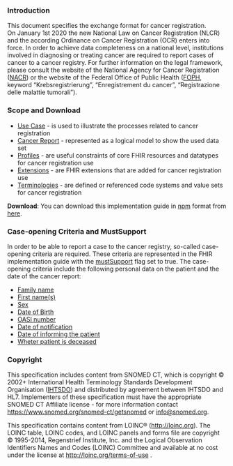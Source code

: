 ### Introduction
This document specifies the exchange format for cancer registration.   
On January 1st 2020 the new National Law on Cancer Registration (NLCR) and the according Ordinance on Cancer Registration (OCR) enters into force. In order to achieve data completeness on a national level, institutions involved in diagnosing or treating cancer are required to report cases of cancer to a cancer registry. For further information on the legal framework, please consult the website of the National Agency for Cancer Registration ([NACR](https://www.nkrs.ch/)) or the website of the Federal Office of Public Health ([FOPH](https://www.bag.admin.ch/), keyword “Krebsregistrierung”, “Enregistrement du cancer”, “Registrazione delle malattie tumorali”).


### Scope and Download
* [Use Case](usecase-german.html) - is used to illustrate the processes related to cancer registration
* [Cancer Report](logicalmodel.html) - represented as a logical model to show the used data set
* [Profiles](profiles.html) - are useful constraints of core FHIR resources and datatypes for cancer registration use
* [Extensions](extensions.html) - are FHIR extensions that are added for cancer registration use
* [Terminologies](terminology.html) - are defined or referenced code systems and value sets for cancer registration  

**Download**: You can download this implementation guide in [npm](https://confluence.hl7.org/display/FHIR/NPM+Package+Specification) format from [here](package.tgz).


### Case-opening Criteria and MustSupport
In order to be able to report a case to the cancer registry, so-called case-opening criteria are required. These criteria are represented in the FHIR implementation guide with the [mustSupport](https://www.hl7.org/fhir/conformance-rules.html#mustSupport) flag set to true. The case-opening criteria include the following personal data on the patient and the date of the cancer report:

* [Family name](StructureDefinition-ch-crl-patient-definitions.html#Patient.name.family)
* [First name(s)](StructureDefinition-ch-crl-patient-definitions.html#Patient.name.given)
* [Sex](StructureDefinition-ch-crl-patient-definitions.html#Patient.gender)
* [Date of Birth](StructureDefinition-ch-crl-patient-definitions.html#Patient.birthDate)
* [OASI number](StructureDefinition-ch-crl-patient-definitions.html#Patient.identifier:AHVN13)
* [Date of notification](StructureDefinition-ch-crl-bundle-definitions.html#Bundle.timestamp)
* [Date of informing the patient](StructureDefinition-ch-crl-composition-definitions.html#Composition.section:registrationRequirements.entry:communication)
* [Wheter patient is deceased](StructureDefinition-ch-crl-patient-definitions.html#Patient.deceased[x])


### Copyright
This specification includes content from SNOMED CT, which is copyright © 2002+ International Health Terminology Standards Development Organisation ([IHTSDO](http://snomed.org/)) and distributed by agreement between IHTSDO and HL7. Implementers of these specification must have the appropriate SNOMED CT Affiliate license - for more information contact 
<https://www.snomed.org/snomed-ct/getsnomed> or <info@snomed.org>.

This specification contains content from LOINC® (<http://loinc.org>). The LOINC table, LOINC codes, and LOINC panels and forms file are copyright © 1995-2014, Regenstrief Institute, Inc. and the Logical Observation Identifiers Names and Codes (LOINC) Committee and available at no cost under the license at <http://loinc.org/terms-of-use> .